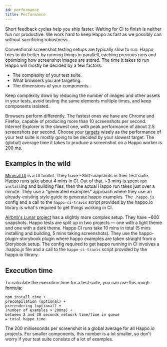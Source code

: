 ```yaml
---
id: performance
title: Performance
---
```


Short feedback cycles help you ship faster. Waiting for CI to finish is neither
fun nor productive. We work hard to keep Happo as fast as we possibly can
without sacrificing robustness.

Conventional screenshot testing setups are typically slow to run. Happo tries
to do better by running things in parallell, caching previous runs and
optimizing how screenshot images are stored. The time it takes to run Happo
will mostly be decided by a few factors:

- The complexity of your test suite.
- What browsers you are targeting.
- The dimensions of your components.

Keep complexity down by reducing the number of images and other assets in your
tests, avoid testing the same elements multiple times, and keep components
isolated.

Browsers perform differently. The fastest ones we have are Chrome and Firefox,
capable of producing more than 10 screenshots per second. Internet Explorer is
the slowest one, with peak performance of about 2.5 screenshots per second. Choose
your [targets](configuration.md#targets) wisely as the performance of your test
suite is mostly going to be decided by your slowest target. The (global)
average time it takes to produce a screenshot on a Happo worker is 200 ms.

## Examples in the wild

[Mineral UI](https://github.com/mineral-ui/mineral-ui/) is a UI toolkit.
They have ~350 snapshots in their test suite. Happo runs take about 4 mins in
CI. Out of that, ~3 mins is spent `npm install`ing and building files, then
the actual Happo run takes just over a minute. They use a "generated examples"
approach where they use an already-existing style guide to generate happo
examples. The `.happo.js` config and a call to the `happo-ci-travis` script
provided by the happo.io library is what's required to get things working in
CI.

[Airbnb's Lunar project](https://github.com/airbnb/lunar) has a slightly more
complex setup.  They have ~600 snapshots. Happo tests are split up in two
projects — one with a light theme and one with a dark theme. Happo CI runs take
10 mins in total (5 mins installing and building, 5 mins taking screenshots).
They use the happo-plugin-storybook plugin where happo examples are taken
straight from a Storybook setup. The config required to get happo running in CI
involves a .happo.js file and a call to the `happo-ci-travis` script provided
by the happo.io library.

## Execution time

To calculate the execution time for a test suite, you can use this rough formula:

```
npm install time +
precompilation (optional) +
prerendering (optional) +
(number of examples × 200ms) +
between 2 and 20 seconds network time/time in queue
= total happo time
```

The 200 milliseconds per screenshot is a global average for all Happo.io
projects. For smaller components, this number is a lot smaller, so don't worry
if your test suite consists of a lot of examples.
